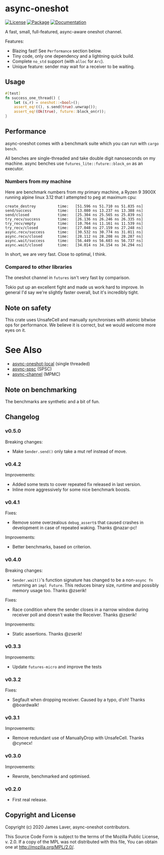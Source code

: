 # async-oneshot

[![License](https://img.shields.io/crates/l/async-oneshot.svg)](https://github.com/irrustible/async-oneshot/blob/main/LICENSE)
[![Package](https://img.shields.io/crates/v/async-oneshot.svg)](https://crates.io/crates/async-oneshot)
[![Documentation](https://docs.rs/async-oneshot/badge.svg)](https://docs.rs/async-oneshot)

A fast, small, full-featured, async-aware oneshot channel.

Features:

* Blazing fast! See `Performance` section below.
* Tiny code, only one dependency and a lightning quick build.
* Complete `no_std` support (with `alloc` for `Arc`).
* Unique feature: sender may wait for a receiver to be waiting.

## Usage

```rust
#[test]
fn success_one_thread() {
    let (s,r) = oneshot::<bool>();
    assert_eq!((), s.send(true).unwrap());
    assert_eq!(Ok(true), future::block_on(r));
}
```

## Performance

async-oneshot comes with a benchmark suite which you can run with
`cargo bench`.

All benches are single-threaded and take double digit nanoseconds on
my machine. async benches use `futures_lite::future::block_on` as an
executor.

### Numbers from my machine

Here are benchmark numbers from my primary machine, a Ryzen 9 3900X
running alpine linux 3.12 that I attempted to peg at maximum cpu:

```
create_destroy          time:   [51.596 ns 51.710 ns 51.835 ns]
send/success            time:   [13.080 ns 13.237 ns 13.388 ns]
send/closed             time:   [25.304 ns 25.565 ns 25.839 ns]
try_recv/success        time:   [26.136 ns 26.246 ns 26.335 ns]
try_recv/empty          time:   [10.764 ns 11.161 ns 11.539 ns]
try_recv/closed         time:   [27.048 ns 27.159 ns 27.248 ns]
async.recv/success      time:   [30.532 ns 30.774 ns 31.011 ns]
async.recv/closed       time:   [28.112 ns 28.208 ns 28.287 ns]
async.wait/success      time:   [56.449 ns 56.603 ns 56.737 ns]
async.wait/closed       time:   [34.014 ns 34.154 ns 34.294 ns]
```

In short, we are very fast. Close to optimal, I think.

### Compared to other libraries

The oneshot channel in `futures` isn't very fast by comparison.

Tokio put up an excellent fight and made us work hard to improve. In
general I'd say we're slightly faster overall, but it's incredibly
tight.

## Note on safety

This crate uses UnsafeCell and manually synchronises with atomic
bitwise ops for performance. We believe it is correct, but we
would welcome more eyes on it.

# See Also

* [async-oneshot-local](https://github.com/irrustible/async-oneshot-local) (single threaded)
* [async-spsc](https://github.com/irrustible/async-spsc) (SPSC)
* [async-channel](https://github.com/stjepang/async-channel) (MPMC)

## Note on benchmarking

The benchmarks are synthetic and a bit of fun.

## Changelog

### v0.5.0

Breaking changes:

* Make `Sender.send()` only take a mut ref instead of move.

### v0.4.2

Improvements:

* Added some tests to cover repeated fix released in last version.
* Inline more aggressively for some nice benchmark boosts.

### v0.4.1

Fixes:

* Remove some overzealous `debug_assert`s that caused crashes in
  development in case of repeated waking. Thanks @nazar-pc!

Improvements:

* Better benchmarks, based on criterion.

### v0.4.0

Breaking changes:

* `Sender.wait()`'s function signature has changed to be a non-`async
  fn` returning an `impl Future`. This reduces binary size, runtime
  and possibly memory usage too. Thanks @zserik!

Fixes:

* Race condition where the sender closes in a narrow window during
  receiver poll and doesn't wake the Receiver. Thanks @zserik!

Improvements:

 * Static assertions. Thanks @zserik!

### v0.3.3

Improvements:

* Update `futures-micro` and improve the tests

### v0.3.2

Fixes:

* Segfault when dropping receiver. Caused by a typo, d'oh! Thanks @boardwalk!

### v0.3.1

Improvements:

* Remove redundant use of ManuallyDrop with UnsafeCell. Thanks @cynecx!

### v0.3.0

Improvements:

* Rewrote, benchmarked and optimised.

### v0.2.0

* First real release.

## Copyright and License

Copyright (c) 2020 James Laver, async-oneshot contributors.

This Source Code Form is subject to the terms of the Mozilla Public
License, v. 2.0. If a copy of the MPL was not distributed with this
file, You can obtain one at http://mozilla.org/MPL/2.0/.
